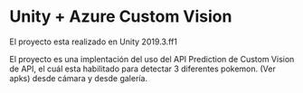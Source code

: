 # Unity + Azure Custom Vision

El proyecto esta realizado en Unity 2019.3.ff1

El proyecto es una implentación del uso del API Prediction de Custom Vision de API, el cuál esta habilitado para detectar 3 diferentes pokemon. (Ver apks) desde cámara y desde galería. 